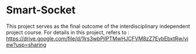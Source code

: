 # Smart-Socket

This project serves as the final outcome of the interdisciplinary independent project course.
For details in this project, refers to : https://drive.google.com/file/d/1lrs3wbPjlPTMwHJCFVM8zZ7EybEbxtRw/view?usp=sharing
